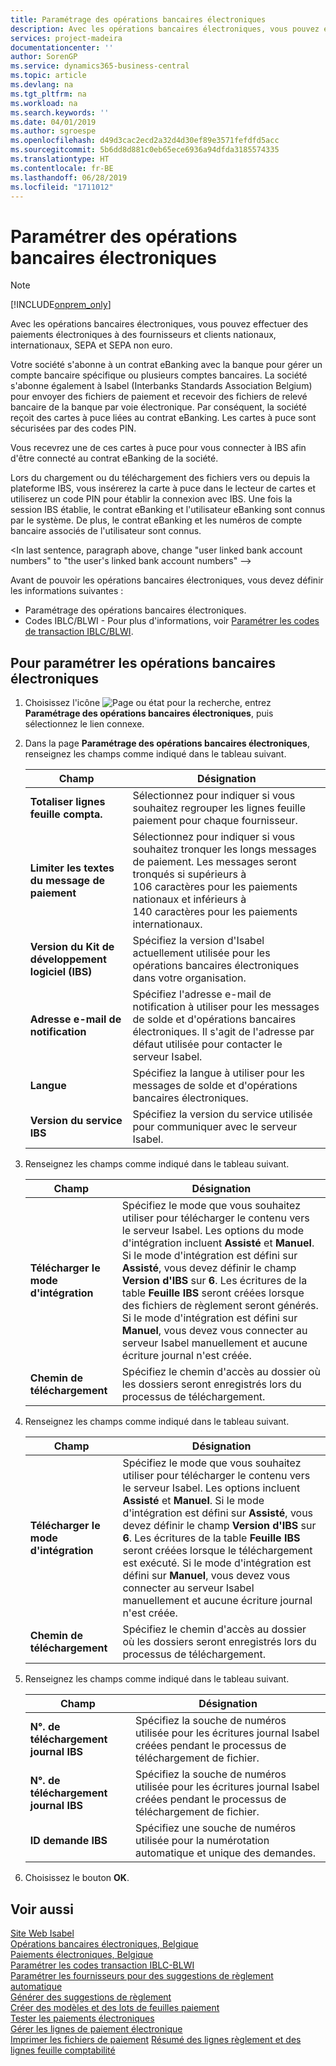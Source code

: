 ```yaml
---
title: Paramétrage des opérations bancaires électroniques
description: Avec les opérations bancaires électroniques, vous pouvez effectuer des paiements électroniques à des fournisseurs et clients nationaux, internationaux, SEPA et SEPA non euro.
services: project-madeira
documentationcenter: ''
author: SorenGP
ms.service: dynamics365-business-central
ms.topic: article
ms.devlang: na
ms.tgt_pltfrm: na
ms.workload: na
ms.search.keywords: ''
ms.date: 04/01/2019
ms.author: sgroespe
ms.openlocfilehash: d49d3cac2ecd2a32d4d30ef89e3571fefdfd5acc
ms.sourcegitcommit: 5b6dd8d881c0eb65ece6936a94dfda3185574335
ms.translationtype: HT
ms.contentlocale: fr-BE
ms.lasthandoff: 06/28/2019
ms.locfileid: "1711012"
---
```

# <a name="set-up-electronic-banking"></a>Paramétrer des opérations bancaires électroniques
> [!Note]
> [!INCLUDE[onprem_only](../../includes/onprem_only_md.md)]

Avec les opérations bancaires électroniques, vous pouvez effectuer des paiements électroniques à des fournisseurs et clients nationaux, internationaux, SEPA et SEPA non euro.  

Votre société s'abonne à un contrat eBanking avec la banque pour gérer un compte bancaire spécifique ou plusieurs comptes bancaires. La société s'abonne également à Isabel (Interbanks Standards Association Belgium) pour envoyer des fichiers de paiement et recevoir des fichiers de relevé bancaire de la banque par voie électronique. Par conséquent, la société reçoit des cartes à puce liées au contrat eBanking. Les cartes à puce sont sécurisées par des codes PIN.  

Vous recevrez une de ces cartes à puce pour vous connecter à IBS afin d'être connecté au contrat eBanking de la société.

Lors du chargement ou du téléchargement des fichiers vers ou depuis la plateforme IBS, vous insérerez la carte à puce dans le lecteur de cartes et utiliserez un code PIN pour établir la connexion avec IBS. Une fois la session IBS établie, le contrat eBanking et l'utilisateur eBanking sont connus par le système. De plus, le contrat eBanking et les numéros de compte bancaire associés de l'utilisateur sont connus.  

<In last sentence, paragraph above, change "user linked bank account numbers" to "the user's linked bank account numbers"   -->

Avant de pouvoir les opérations bancaires électroniques, vous devez définir les informations suivantes :  

- Paramétrage des opérations bancaires électroniques.  
- Codes IBLC/BLWI - Pour plus d'informations, voir [Paramétrer les codes de transaction IBLC/BLWI](how-to-set-up-iblc-blwi-transaction-codes.md).  

## <a name="to-set-up-electronic-banking"></a>Pour paramétrer les opérations bancaires électroniques  

1.  Choisissez l'icône ![Page ou état pour la recherche](../../media/ui-search/search_small.png "icône Page ou état pour la recherche"), entrez **Paramétrage des opérations bancaires électroniques**, puis sélectionnez le lien connexe.  
2.  Dans la page **Paramétrage des opérations bancaires électroniques**, renseignez les champs comme indiqué dans le tableau suivant.   

    |Champ|Désignation|  
    |---------------------------------|---------------------------------------|  
    |**Totaliser lignes feuille compta.**|Sélectionnez pour indiquer si vous souhaitez regrouper les lignes feuille paiement pour chaque fournisseur.|  
    |**Limiter les textes du message de paiement**|Sélectionnez pour indiquer si vous souhaitez tronquer les longs messages de paiement. Les messages seront tronqués si supérieurs à 106 caractères pour les paiements nationaux et inférieurs à 140 caractères pour les paiements internationaux.|  
    |**Version du Kit de développement logiciel (IBS)**|Spécifiez la version d'Isabel actuellement utilisée pour les opérations bancaires électroniques dans votre organisation.|  
    |**Adresse e-mail de notification**|Spécifiez l'adresse e-mail de notification à utiliser pour les messages de solde et d'opérations bancaires électroniques. Il s'agit de l'adresse par défaut utilisée pour contacter le serveur Isabel.|  
    |**Langue**|Spécifiez la langue à utiliser pour les messages de solde et d'opérations bancaires électroniques.|  
    |**Version du service IBS**|Spécifiez la version du service utilisée pour communiquer avec le serveur Isabel.|  

3.  Renseignez les champs comme indiqué dans le tableau suivant.   

    |Champ|Désignation|  
    |---------------------------------|---------------------------------------|  
    |**Télécharger le mode d'intégration**|Spécifiez le mode que vous souhaitez utiliser pour télécharger le contenu vers le serveur Isabel. Les options du mode d'intégration incluent **Assisté** et **Manuel**. Si le mode d'intégration est défini sur **Assisté**, vous devez définir le champ **Version d'IBS** sur **6**. Les écritures de la table **Feuille IBS** seront créées lorsque des fichiers de règlement seront générés. Si le mode d'intégration est défini sur **Manuel**, vous devez vous connecter au serveur Isabel manuellement et aucune écriture journal n'est créée.|  
    |**Chemin de téléchargement**|Spécifiez le chemin d'accès au dossier où les dossiers seront enregistrés lors du processus de téléchargement.|  

4.  Renseignez les champs comme indiqué dans le tableau suivant.   

    |Champ|Désignation|  
    |---------------------------------|---------------------------------------|  
    |**Télécharger le mode d'intégration**|Spécifiez le mode que vous souhaitez utiliser pour télécharger le contenu vers le serveur Isabel. Les options incluent **Assisté** et **Manuel**. Si le mode d'intégration est défini sur **Assisté**, vous devez définir le champ **Version d'IBS** sur **6**. Les écritures de la table **Feuille IBS** seront créées lorsque le téléchargement est exécuté. Si le mode d'intégration est défini sur **Manuel**, vous devez vous connecter au serveur Isabel manuellement et aucune écriture journal n'est créée.|  
    |**Chemin de téléchargement**|Spécifiez le chemin d'accès au dossier où les dossiers seront enregistrés lors du processus de téléchargement.|  

5.  Renseignez les champs comme indiqué dans le tableau suivant.   

    |Champ|Désignation|  
    |---------------------------------|---------------------------------------|  
    |**N°. de téléchargement journal IBS**|Spécifiez la souche de numéros utilisée pour les écritures journal Isabel créées pendant le processus de téléchargement de fichier.|  
    |**N°. de téléchargement journal IBS**|Spécifiez la souche de numéros utilisée pour les écritures journal Isabel créées pendant le processus de téléchargement de fichier.|  
    |**ID demande IBS**|Spécifiez une souche de numéros utilisée pour la numérotation automatique et unique des demandes.|  

6.  Choisissez le bouton **OK**.  

## <a name="see-also"></a>Voir aussi  
 [Site Web Isabel](https://go.microsoft.com/fwlink/?LinkId=210323)   
 [Opérations bancaires électroniques, Belgique](belgian-electronic-banking.md)   
 [Paiements électroniques, Belgique](belgian-electronic-payments.md)   
 [Paramétrer les codes transaction IBLC-BLWI](how-to-set-up-iblc-blwi-transaction-codes.md)   
 [Paramétrer les fournisseurs pour des suggestions de règlement automatique](how-to-set-up-vendors-for-automatic-payment-suggestions.md)   
 [Générer des suggestions de règlement](how-to-generate-payment-suggestions.md)   
 [Créer des modèles et des lots de feuilles paiement](how-to-create-payment-journal-templates-and-batches.md)   
 [Tester les paiements électroniques](how-to-test-electronic-payments.md)   
 [Gérer les lignes de paiement électronique](how-to-manage-electronic-payment-lines.md)   
 [Imprimer les fichiers de paiement](how-to-print-payment-files.md) [Résumé des lignes règlement et des lignes feuille comptabilité](summarizing-payment-lines-and-general-journal-lines.md)
